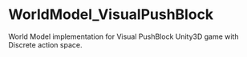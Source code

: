 # WorldModel_VisualPushBlock
World Model implementation for Visual PushBlock Unity3D game with Discrete action space.  
